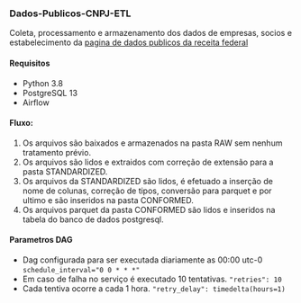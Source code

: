 ### Dados-Publicos-CNPJ-ETL

Coleta, processamento e armazenamento dos dados de empresas, socios e estabelecimento da [pagina de dados publicos da receita federal](https://www.gov.br/receitafederal/pt-br/assuntos/orientacao-tributaria/cadastros/consultas/dados-publicos-cnpj)


#### Requisitos
- Python 3.8
- PostgreSQL 13
- Airflow


#### Fluxo:
1. Os arquivos são baixados e armazenados na pasta RAW sem nenhum tratamento prévio.
2. Os arquivos são lidos e extraidos com correção de extensão para a pasta STANDARDIZED. 
3. Os arquivos da STANDARDIZED são lidos, é efetuado a inserção de nome de colunas, correção de tipos, conversão para parquet e por ultimo e são inseridos na pasta CONFORMED.
4. Os arquivos parquet da pasta CONFORMED são lidos e inseridos na tabela do banco de dados postgresql.


#### Parametros DAG
- Dag configurada para ser executada diariamente as 00:00 utc-0 
`schedule_interval="0 0 * * *"`
- Em caso de falha no serviço é executado 10 tentativas.
`"retries": 10`
- Cada tentiva ocorre a cada 1 hora.
`"retry_delay": timedelta(hours=1)`
